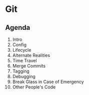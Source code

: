 # Git

## Agenda

1. Intro
2. Config
3. Lifecycle
4. Alternate Realities
5. Time Travel
6. Merge Commits
7. Tagging
8. Debugging
9. Break Glass in Case of Emergency
10. Other People's Code
